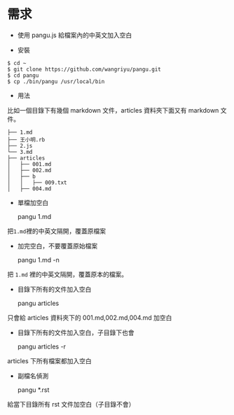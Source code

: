 # 需求

* 使用 pangu.js 給檔案內的中英文加入空白

* 安裝

```
$ cd ~
$ git clone https://github.com/wangriyu/pangu.git
$ cd pangu
$ cp ./bin/pangu /usr/local/bin
```

* 用法

比如一個目錄下有幾個 markdown 文件，articles 資料夾下面又有 markdown 文件。

```
├── 1.md
├── 王小明.rb
├── 2.js
└── 3.md
├── articles
│   ├── 001.md
│   ├── 002.md
│   ├── b
│   │   ├── 009.txt
│   ├── 004.md
```

* 單檔加空白

    pangu 1.md

把`1.md`裡的中英文隔開，覆蓋原檔案

* 加完空白，不要覆蓋原始檔案

    pangu 1.md -n

把 `1.md` 裡的中英文隔開，覆蓋原本的檔案。

* 目錄下所有的文件加入空白

    pangu articles

只會給 articles 資料夾下的 001.md,002.md,004.md 加空白

* 目錄下所有的文件加入空白，子目錄下也會

    pangu articles -r

articles 下所有檔案都加入空白

* 副檔名偵測

    pangu *.rst

給當下目錄所有 rst 文件加空白（子目錄不會）
